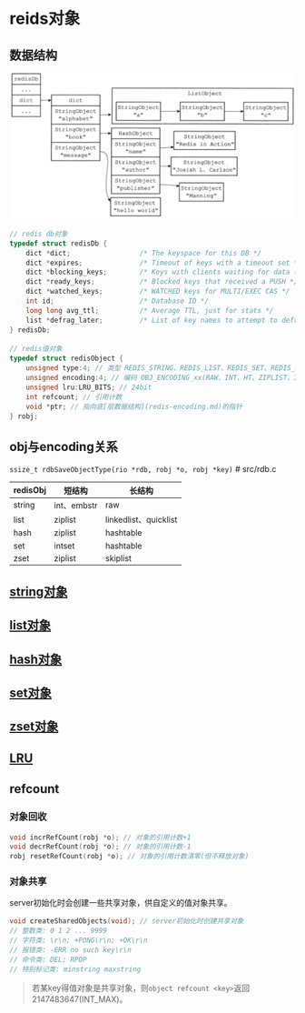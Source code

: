 # reids对象

## 数据结构

![img](res/redis-keyspace.png)

```c
// redis db对象
typedef struct redisDb {
    dict *dict;                 /* The keyspace for this DB */
    dict *expires;              /* Timeout of keys with a timeout set */
    dict *blocking_keys;        /* Keys with clients waiting for data (BLPOP)*/
    dict *ready_keys;           /* Blocked keys that received a PUSH */
    dict *watched_keys;         /* WATCHED keys for MULTI/EXEC CAS */
    int id;                     /* Database ID */
    long long avg_ttl;          /* Average TTL, just for stats */
    list *defrag_later;         /* List of key names to attempt to defrag one by one, gradually. */
} redisDb;

// redis值对象
typedef struct redisObject {
    unsigned type:4; // 类型 REDIS_STRING、REDIS_LIST、REDIS_SET、REDIS_ZSET、REDIS_HASH
    unsigned encoding:4; // 编码 OBJ_ENCODING_xx(RAW、INT、HT、ZIPLIST、INTSET、SKIPLIST、EMBSTR、QUICKLIST、STREAM)
    unsigned lru:LRU_BITS; // 24bit
    int refcount; // 引用计数
    void *ptr; // 指向底[层数据结构](redis-encoding.md)的指针
} robj;
```

## obj与encoding关系

`ssize_t rdbSaveObjectType(rio *rdb, robj *o, robj *key)` # src/rdb.c

| redisObj | 短结构      | 长结构                |
| -------- | ----------- | --------------------- |
| string   | int、embstr | raw                   |
| list     | ziplist     | linkedlist、quicklist |
| hash     | ziplist     | hashtable             |
| set      | intset      | hashtable             |
| zset     | ziplist     | skiplist              |

## [string对象](redis-obj-string.md)

## [list对象](redis-obj-list.md)

## [hash对象](redis-obj-hash.md)

## [set对象](redis-obj-set.md)

## [zset对象](redis-obj-zset.md)

## [LRU](redis-cache-eliminate.md)

## refcount

### 对象回收

```c
void incrRefCount(robj *o); // 对象的引用计数+1
void decrRefCount(robj *o); // 对象的引用计数-1
robj resetRefCount(robj *o); // 对象的引用计数清零(但不释放对象)
```

### 对象共享

server初始化时会创建一些共享对象，供自定义的值对象共享。

```c
void createSharedObjects(void); // server初始化时创建共享对象
// 整数类: 0 1 2 ... 9999
// 字符类: \r\n; +PONG\r\n; +OK\r\n
// 报错类: -ERR no such key\r\n
// 命令类: DEL; RPOP
// 特别标记类: minstring maxstring
```

> 若某key得值对象是共享对象，则`object refcount <key>`返回2147483647(INT_MAX)。
